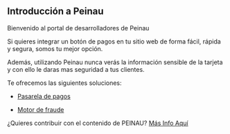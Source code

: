 ## Introducción a Peinau

Bienvenido al portal de desarrolladores de Peinau

Si quieres integrar un botón de pagos en tu sitio web de forma fácil, rápida y segura, somos tu mejor opción.

Además, utilizando Peinau nunca verás la información sensible de la tarjeta y con ello le daras mas seguridad a tus clientes.

Te ofrecemos las siguientes soluciones:

- [Pasarela de pagos](articles/pasarela-de-pagos/introduction.md)

- [Motor de fraude](Articulos/Motor-de-fraude.md)

¿Quieres contribuir con el contenido de PEINAU? [Más Info Aquí](articles/contribuciones/introduccion.md)
